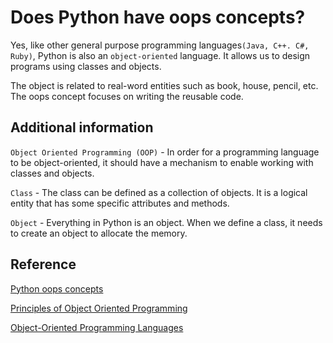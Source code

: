 # Does Python have oops concepts?

Yes, like other general purpose programming languages`(Java, C++. C#, Ruby)`, Python is also an `object-oriented` language. It allows us to design programs using classes and objects.

The object is related to real-word entities such as book, house, pencil, etc. The oops concept focuses on writing the reusable code.

## Additional information

`Object Oriented Programming (OOP)` - In order for a programming language to be object-oriented, it should have a mechanism to enable working with classes and objects.

`Class` - The class can be defined as a collection of objects. It is a logical entity that has some specific attributes and methods.

`Object` - Everything in Python is an object. When we define a class, it needs to create an object to allocate the memory.

## Reference

[Python oops concepts](https://www.javatpoint.com/python-oops-concepts)

[Principles of Object Oriented Programming](https://www.tutorialspoint.com/object_oriented_python/object_oriented_python_tutorial.pdf)

[Object-Oriented Programming Languages](https://www.bairesdev.com/blog/top-object-oriented-programming-languages/)
